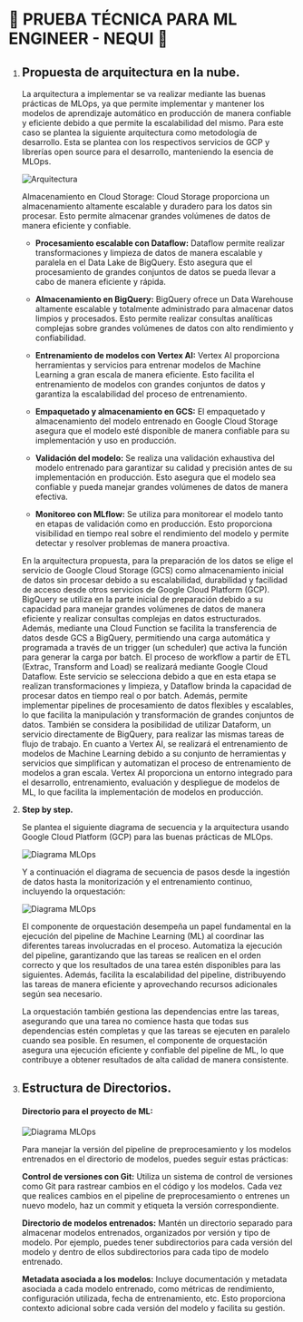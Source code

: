 # 💜 **PRUEBA TÉCNICA PARA ML ENGINEER - NEQUI** 💜

1. ## **Propuesta de arquitectura en la nube.**

    La arquitectura a implementar se va realizar mediante las buenas prácticas de MLOps, ya que permite implementar y mantener los modelos de aprendizaje automático en producción de manera confiable y eficiente debido a que permite la escalabilidad del mismo. Para este caso se plantea la siguiente arquitectura como metodología de desarrollo. Esta se plantea con los respectivos servicios de GCP y librerías open source para el desarrollo, manteniendo la esencia de MLOps.

    ![Arquitectura](img/arquitectura_ml_gcp.png)

    Almacenamiento en Cloud Storage: Cloud Storage proporciona un almacenamiento altamente escalable y duradero para los datos sin procesar. Esto permite almacenar grandes volúmenes de datos de manera eficiente y confiable.


    - **Procesamiento escalable con Dataflow:** Dataflow permite realizar transformaciones y limpieza de datos de manera escalable y paralela en el Data Lake de BigQuery. Esto asegura que el procesamiento de grandes conjuntos de datos se pueda llevar a cabo de manera eficiente y rápida.


    - **Almacenamiento en BigQuery:** BigQuery ofrece un Data Warehouse altamente escalable y totalmente administrado para almacenar datos limpios y procesados. Esto permite realizar consultas analíticas complejas sobre grandes volúmenes de datos con alto rendimiento y confiabilidad.


    - **Entrenamiento de modelos con Vertex AI:** Vertex AI proporciona herramientas y servicios para entrenar modelos de Machine Learning a gran escala de manera eficiente. Esto facilita el entrenamiento de modelos con grandes conjuntos de datos y garantiza la escalabilidad del proceso de entrenamiento.


    - **Empaquetado y almacenamiento en GCS:** El empaquetado y almacenamiento del modelo entrenado en Google Cloud Storage asegura que el modelo esté disponible de manera confiable para su implementación y uso en producción.


    - **Validación del modelo:** Se realiza una validación exhaustiva del modelo entrenado para garantizar su calidad y precisión antes de su implementación en producción. Esto asegura que el modelo sea confiable y pueda manejar grandes volúmenes de datos de manera efectiva.


    - **Monitoreo con MLflow:** Se utiliza para monitorear el modelo tanto en etapas de validación como en producción. Esto proporciona visibilidad en tiempo real sobre el rendimiento del modelo y permite detectar y resolver problemas de manera proactiva.

    En la arquitectura propuesta, para la preparación de los datos se elige el servicio de Google Cloud Storage (GCS) como almacenamiento inicial de datos sin procesar debido a su escalabilidad, durabilidad y facilidad de acceso desde otros servicios de Google Cloud Platform (GCP). BigQuery se utiliza en la parte inicial de preparación debido a su capacidad para manejar grandes volúmenes de datos de manera eficiente y realizar consultas complejas en datos estructurados. Además, mediante una Cloud Function se facilita la transferencia de datos desde GCS a BigQuery, permitiendo una carga automática y programada a través de un trigger (un scheduler) que activa la función para generar la carga por batch.
    El proceso de workflow a partir de ETL (Extrac, Transform and Load) se realizará mediante Google Cloud Dataflow. Este servicio se selecciona debido a que en esta etapa se realizan transformaciones y limpieza, y Dataflow brinda la capacidad de procesar datos en tiempo real o por batch. Además, permite implementar pipelines de procesamiento de datos flexibles y escalables, lo que facilita la manipulación y transformación de grandes conjuntos de datos. También se considera la posibilidad de utilizar Dataform, un servicio directamente de BigQuery, para realizar las mismas tareas de flujo de trabajo.
    En cuanto a Vertex AI, se realizará el entrenamiento de modelos de Machine Learning debido a su conjunto de herramientas y servicios que simplifican y automatizan el proceso de entrenamiento de modelos a gran escala. Vertex AI proporciona un entorno integrado para el desarrollo, entrenamiento, evaluación y despliegue de modelos de ML, lo que facilita la implementación de modelos en producción.

2. **Step by step.**

    Se plantea el siguiente diagrama de secuencia y la arquitectura usando Google Cloud Platform (GCP) para las buenas prácticas de MLOps.

    ![Diagrama MLOps](img/mlops.png)

    Y a continuación el diagrama de secuencia de pasos desde la ingestión de datos hasta la monitorización y el entrenamiento continuo, incluyendo la orquestación:

    ![Diagrama MLOps](img/diagrama_secuencia.png)

    El componente de orquestación desempeña un papel fundamental en la ejecución del pipeline de Machine Learning (ML) al coordinar las diferentes tareas involucradas en el proceso. Automatiza la ejecución del pipeline, garantizando que las tareas se realicen en el orden correcto y que los resultados de una tarea estén disponibles para las siguientes. Además, facilita la escalabilidad del pipeline, distribuyendo las tareas de manera eficiente y aprovechando recursos adicionales según sea necesario. 

    La orquestación también gestiona las dependencias entre las tareas, asegurando que una tarea no comience hasta que todas sus dependencias estén completas y que las tareas se ejecuten en paralelo cuando sea posible. En resumen, el componente de orquestación asegura una ejecución eficiente y confiable del pipeline de ML, lo que contribuye a obtener resultados de alta calidad de manera consistente.

3. ## **Estructura de Directorios.**

    #### **Directorio para el proyecto de ML:**

    ![Diagrama MLOps](img/project_path.png)

    Para manejar la versión del pipeline de preprocesamiento y los modelos entrenados en el directorio de modelos, puedes seguir estas prácticas:

    **Control de versiones con Git:** Utiliza un sistema de control de versiones como Git para rastrear cambios en el código y los modelos. Cada vez que realices cambios en el pipeline de preprocesamiento o entrenes un nuevo modelo, haz un commit y etiqueta la versión correspondiente.

    **Directorio de modelos entrenados:** Mantén un directorio separado para almacenar modelos entrenados, organizados por versión y tipo de modelo. Por ejemplo, puedes tener subdirectorios para cada versión del modelo y dentro de ellos subdirectorios para cada tipo de modelo entrenado.

    **Metadata asociada a los modelos:** Incluye documentación y metadata asociada a cada modelo entrenado, como métricas de rendimiento, configuración utilizada, fecha de entrenamiento, etc. Esto proporciona contexto adicional sobre cada versión del modelo y facilita su gestión.

